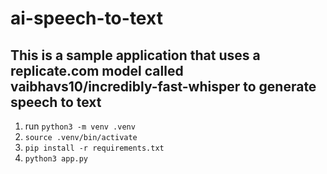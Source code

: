 # ai-speech-to-text

## This is a sample application that uses a replicate.com model called vaibhavs10/incredibly-fast-whisper to generate speech to text

1. run `python3 -m venv .venv`
2. `source .venv/bin/activate`
3. `pip install -r requirements.txt`
4. `python3 app.py`
